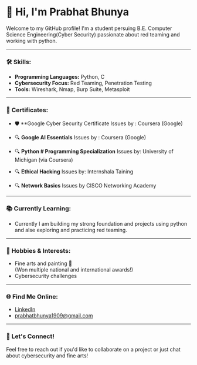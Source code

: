 # 👋 Hi, I'm Prabhat Bhunya

Welcome to my GitHub profile! I'm a student persuing B.E. Computer Science Engineering(Cyber Security) passionate about red teaming and working with python.

---

### 🛠️ **Skills:**
- **Programming Languages:** Python, C
- **Cybersecurity Focus:** Red Teaming, Penetration Testing
- **Tools:** Wireshark, Nmap, Burp Suite, Metasploit

---

### 🚀 **Certificates:**
- 🛡️ **Google Cyber Security Certificate
  Issues by : Coursera (Google)

- 🔍 **Google AI Essentials**
  Issues by : Coursera (Google)

- 🔍 **Python # Programming Specialization**
  Issues by: University of Michigan (via Coursera)

- 🔍 **Ethical Hacking**
  Issues by: Internshala Taining

- 🔍 **Network Basics**
  Issues by CISCO Networking Academy

---

### 📚 **Currently Learning:**
- Currently I am building my strong foundation and projects using python and alse exploring and practicing red teaming.

---

### 🎨 **Hobbies & Interests:**
- Fine arts and painting 🎨  
  (Won multiple national and international awards!)
- Cybersecurity challenges

---

### 🌐 **Find Me Online:**
- [LinkedIn](https://www.linkedin.com/in/prabhat-bhunya/)
-  prabhatbhunya1909@gmail.com

---

### 💬 **Let's Connect!**
Feel free to reach out if you'd like to collaborate on a project or just chat about cybersecurity and fine arts!
